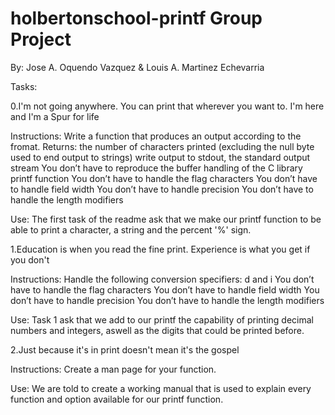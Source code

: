 # holbertonschool-printf Group Project
By: Jose A. Oquendo Vazquez & Louis A. Martinez Echevarria

Tasks:

0.I'm not going anywhere. You can print that wherever you want to. I'm here and I'm a Spur for life

Instructions:
Write a function that produces an output according to the fromat.
Returns: the number of characters printed (excluding the null byte used to end output to strings)
write output to stdout, the standard output stream
You don’t have to reproduce the buffer handling of the C library printf function
You don’t have to handle the flag characters
You don’t have to handle field width
You don’t have to handle precision
You don’t have to handle the length modifiers

Use:
The first task of the readme ask that we make our printf function to be able to print a character, a string and the percent '%' sign.

1.Education is when you read the fine print. Experience is what you get if you don't

Instructions:
Handle the following conversion specifiers: d and i
You don’t have to handle the flag characters
You don’t have to handle field width
You don’t have to handle precision
You don’t have to handle the length modifiers

Use:
Task 1 ask that we add to our printf the capability of printing decimal numbers and integers, aswell as the digits that could be printed before.

2.Just because it's in print doesn't mean it's the gospel

Instructions:
Create a man page for your function.

Use:
We are told to create a working manual that is used to explain every function and option available for our printf function.
